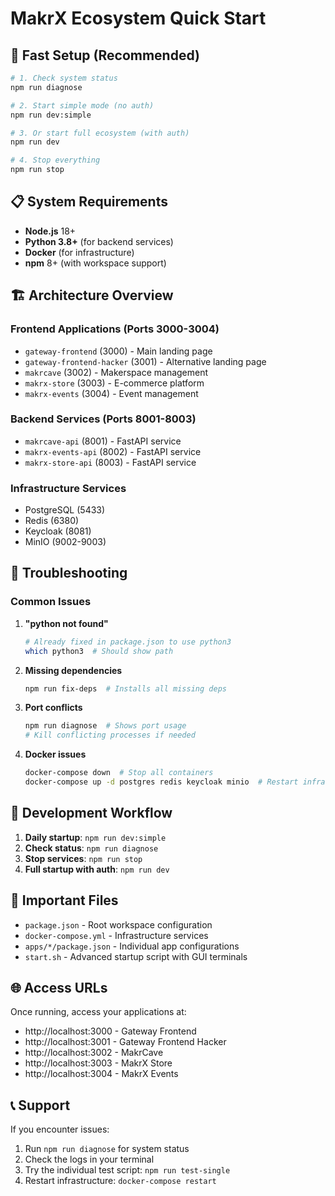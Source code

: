 # MakrX Ecosystem Quick Start

## 🚀 Fast Setup (Recommended)

```bash
# 1. Check system status  
npm run diagnose

# 2. Start simple mode (no auth)
npm run dev:simple

# 3. Or start full ecosystem (with auth)
npm run dev

# 4. Stop everything
npm run stop
```

## 📋 System Requirements

- **Node.js** 18+ 
- **Python 3.8+** (for backend services)
- **Docker** (for infrastructure)
- **npm** 8+ (with workspace support)

## 🏗️ Architecture Overview

### Frontend Applications (Ports 3000-3004)
- `gateway-frontend` (3000) - Main landing page
- `gateway-frontend-hacker` (3001) - Alternative landing page 
- `makrcave` (3002) - Makerspace management
- `makrx-store` (3003) - E-commerce platform
- `makrx-events` (3004) - Event management

### Backend Services (Ports 8001-8003)
- `makrcave-api` (8001) - FastAPI service
- `makrx-events-api` (8002) - FastAPI service  
- `makrx-store-api` (8003) - FastAPI service

### Infrastructure Services
- PostgreSQL (5433)
- Redis (6380) 
- Keycloak (8081)
- MinIO (9002-9003)

## 🐛 Troubleshooting

### Common Issues

1. **"python not found"**
   ```bash
   # Already fixed in package.json to use python3
   which python3  # Should show path
   ```

2. **Missing dependencies**
   ```bash
   npm run fix-deps  # Installs all missing deps
   ```

3. **Port conflicts**
   ```bash
   npm run diagnose  # Shows port usage
   # Kill conflicting processes if needed
   ```

4. **Docker issues**
   ```bash
   docker-compose down  # Stop all containers
   docker-compose up -d postgres redis keycloak minio  # Restart infrastructure
   ```

## 🔧 Development Workflow

1. **Daily startup**: `npm run dev:simple`
2. **Check status**: `npm run diagnose` 
3. **Stop services**: `npm run stop`
4. **Full startup with auth**: `npm run dev`

## 📁 Important Files

- `package.json` - Root workspace configuration
- `docker-compose.yml` - Infrastructure services
- `apps/*/package.json` - Individual app configurations
- `start.sh` - Advanced startup script with GUI terminals

## 🌐 Access URLs

Once running, access your applications at:

- http://localhost:3000 - Gateway Frontend
- http://localhost:3001 - Gateway Frontend Hacker
- http://localhost:3002 - MakrCave  
- http://localhost:3003 - MakrX Store
- http://localhost:3004 - MakrX Events

## 📞 Support

If you encounter issues:

1. Run `npm run diagnose` for system status
2. Check the logs in your terminal
3. Try the individual test script: `npm run test-single`
4. Restart infrastructure: `docker-compose restart`
